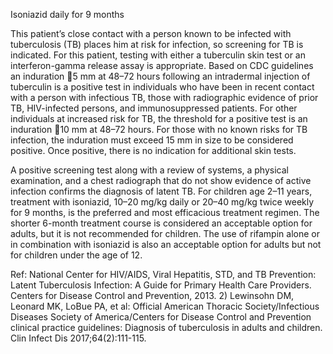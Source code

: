 Isoniazid daily for 9 months

This patient’s close contact with a person known to be infected with tuberculosis (TB) places him at risk for infection, so screening for TB is indicated. For this patient, testing with either a tuberculin skin test or an interferon-gamma release assay is appropriate. Based on CDC guidelines an induration 5 mm at 48–72 hours following an intradermal injection of tuberculin is a positive test in individuals who have been in recent contact with a person with infectious TB, those with radiographic evidence of prior TB, HIV-infected persons, and immunosuppressed patients. For other individuals at increased risk for TB, the threshold for a positive test is an induration 10 mm at 48–72 hours. For those with no known risks for TB infection, the induration must exceed 15 mm in size to be considered positive. Once positive, there is no indication for additional skin tests.

A positive screening test along with a review of systems, a physical examination, and a chest radiograph that do not show evidence of active infection confirms the diagnosis of latent TB. For children age 2–11 years, treatment with isoniazid, 10–20 mg/kg daily or 20–40 mg/kg twice weekly for 9 months, is the preferred and most efficacious treatment regimen. The shorter 6-month treatment course is considered an acceptable option for adults, but it is not recommended for children. The use of rifampin alone or in combination with isoniazid is also an acceptable option for adults but not for children under the age of 12.

Ref: National Center for HIV/AIDS, Viral Hepatitis, STD, and TB Prevention: Latent Tuberculosis Infection: A Guide for Primary Health Care Providers. Centers for Disease Control and Prevention, 2013.  2) Lewinsohn DM, Leonard MK, LoBue PA, et al: Official American Thoracic Society/Infectious Diseases Society of America/Centers for Disease Control and Prevention clinical practice guidelines: Diagnosis of tuberculosis in adults and children. Clin Infect Dis 2017;64(2):111-115.